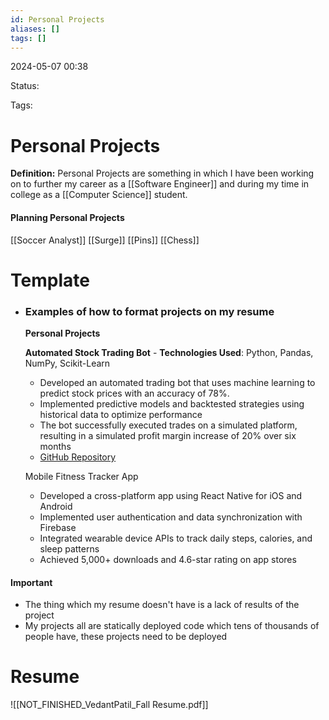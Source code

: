 ```yaml
---
id: Personal Projects
aliases: []
tags: []
---
```


2024-05-07 00:38

Status: 

Tags: 

# Personal Projects

**Definition:** Personal Projects are something in which I have been working on to further my career as a [[Software Engineer]] and during my time in college as a [[Computer Science]] student.

#### Planning Personal Projects

[[Soccer Analyst]]
[[Surge]]
[[Pins]]
[[Chess]]
# Template
- ### Examples of how to format projects on my resume
	
	**Personal Projects** 
	
	**Automated Stock Trading Bot** - **Technologies Used**: Python, Pandas, NumPy, Scikit-Learn  
	- Developed an automated trading bot that uses machine learning to predict stock prices with an accuracy of 78%. 
	- Implemented predictive models and backtested strategies using historical data to optimize performance
	- The bot successfully executed trades on a simulated platform, resulting in a simulated profit margin increase of 20% over six months 
	- [GitHub Repository](https://github.com/yourusername/stocktradingbot)
	
	Mobile Fitness Tracker App 
	- Developed a cross-platform app using React Native for iOS and Android 
	- Implemented user authentication and data synchronization with Firebase 
	- Integrated wearable device APIs to track daily steps, calories, and sleep patterns 
	- Achieved 5,000+ downloads and 4.6-star rating on app stores

#### Important
- The thing which my resume doesn't have is a lack of results of the project
- My projects all are statically deployed code which tens of thousands of people have, these projects need to be deployed 
# Resume

![[NOT_FINISHED_VedantPatil_Fall Resume.pdf]]
